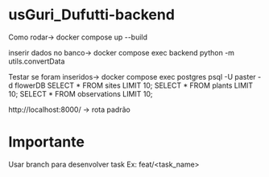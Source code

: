 # usGuri_Dufutti-backend
Como rodar->
docker compose up --build

inserir dados no banco->
docker compose exec backend python -m utils.convertData

Testar se foram inseridos->
docker compose exec postgres psql -U paster -d flowerDB
SELECT * FROM sites LIMIT 10;
SELECT * FROM plants LIMIT 10;
SELECT * FROM observations LIMIT 10;


http://localhost:8000/ -> rota padrão

# Importante

Usar branch para desenvolver task Ex: feat/<task_name>
